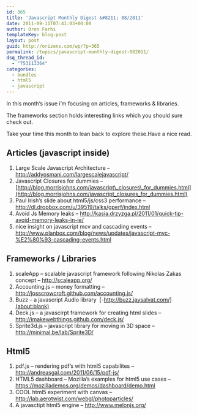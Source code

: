 ```yaml
---
id: 365
title: 'Javascript Monthly Digest &#8211; 08/2011'
date: 2011-09-11T07:41:03+00:00
author: Oren Farhi 
templateKey: blog-post
layout: post
guid: http://orizens.com/wp/?p=365
permalink: /topics/javascript-monthly-digest-082011/
dsq_thread_id:
  - "753113364"
categories:
  - bundles
  - html5
  - javascript
---
```

In this month’s issue i’m focusing on articles, frameworks & libraries.
  
The frameworks section holds interesting links which you should sure check out.
  
Take your time this month to lean back to explore these.Have a nice read.

<!--more-->


  

  


<h2 dir="ltr">
  Articles (javascript inside)
</h2>

  1. Large Scale Javascript Architecture &#8211; <http://addyosmani.com/largescalejavascript/>
  2. Javascript Closures for dummies &#8211; [http://blog.morrisjohns.com/javascript\_closures\_for_dummies.html](http://blog.morrisjohns.com/javascript_closures_for_dummies.html)
  3. Paul Irish’s slide about html5/js/css3 performance &#8211; <http://dl.dropbox.com/u/39519/talks/gperf/index.html>
  4. Avoid Js Memory leaks &#8211; <http://kasia.drzyzga.pl/2011/01/quick-tip-avoid-memory-leaks-in-ie/>
  5. nice insight on javascript mcv and cascading events &#8211; <http://www.planbox.com/blog/news/updates/javascript-mvc-%E2%80%93-cascading-events.html>

<h2 dir="ltr">
  Frameworks / Libraries
</h2>

  1. scaleApp &#8211; scalable javascript framework following Nikolas Zakas concept &#8211; <http://scaleapp.org/>
  2. Accounting.js &#8211; money formatting &#8211; <http://josscrowcroft.github.com/accounting.js/>
  3. Buzz &#8211; a javascript Audio library  [-http://buzz.jaysalvat.com/](about:blank)
  4. Deck.js &#8211; a javascirpt framework for creating html slides &#8211; <http://imakewebthings.github.com/deck.js/>
  5. Sprite3d.js &#8211; javascript library for moving in 3D space &#8211; <http://minimal.be/lab/Sprite3D/>





<h2 dir="ltr">
  Html5
</h2>

  1. pdf.js &#8211; rendering pdf’s with html5 capabilites &#8211; <http://andreasgal.com/2011/06/15/pdf-js/>
  2. HTML5 dashboard &#8211; Mozilla’s examples for html5 use cases &#8211; <https://mozillademos.org/demos/dashboard/demo.html>
  3. COOL html5 experiment with canvas &#8211; <http://lab.aerotwist.com/webgl/photoparticles/>
  4. A javasctipt html5 engine &#8211; <http://www.melonjs.org/>